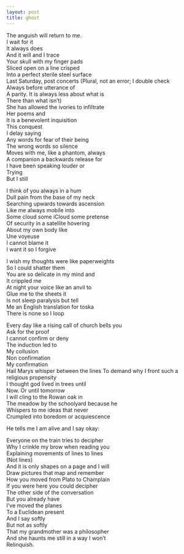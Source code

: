 ```yaml
---
layout: post
title: ghost
---
```


The anguish will return to me.  
I wait for it  
It always does  
And it will and I trace  
Your skull with my finger pads   
Sliced open on a line crisped   
Into a perfect sterile steel surface	
Last Saturday, post concerts
(Plural, not an error; I double check  
Always before utterance of  
A parity. It is always less about what is  
There than what isn’t)  
She has allowed the ivories to infiltrate  
Her poems and  
It is a benevolent inquisition  
This conquest  
I delay saying  
Any words for fear of their being  
The wrong words so silence  
Moves with me, like a phantom, always  
A companion a backwards release for  
I have been speaking louder or  
Trying  
But I still

I think of you always in a hum  
Dull pain from the base of my neck  
Searching upwards towards ascension  
Like me always mobile into  
Some cloud some iCloud some pretense  
Of security in a satellite hovering  
About my own body like  
Une voyeuse  
I cannot blame it  
I want it so I forgive

I wish my thoughts were like paperweights  
So I could shatter them   
You are so delicate in my mind and    
It crippled me    
At night your voice like an anvil to  
Glue me to the sheets it  
Is not sleep paralysis but tell  
Me an English translation for toska  
There is none so I loop

Every day like a rising call of church bells you  
Ask for the proof  
I cannot confirm or deny  
The induction led to  
My collusion  
Non confirmation   
My confirmation  
Hail Marys whisper between the lines
To demand why I front such a religious propensity  
I thought god lived in trees until  
Now. Or until tomorrow  
I will cling to the Rowan oak in  
The meadow by the schoolyard because he  
Whispers to me ideas that never  
Crumpled into boredom or acquiescence

He tells me I am alive and I say okay:

Everyone on the train tries to decipher  
Why I crinkle my brow when reading you  
Explaining movements of lines to lines  
(Not lines)  
And it is only shapes on a page and I will  
Draw pictures that map and remember  
How you moved from Plato to Champlain  
If you were here you could decipher  
The other side of the conversation  
But you already have  
I’ve moved the planes  
To a Euclidean present  
And I say softly  
But not as softly  
That my grandmother was a philosopher  
And she haunts me still in a way I won’t  
Relinquish.
